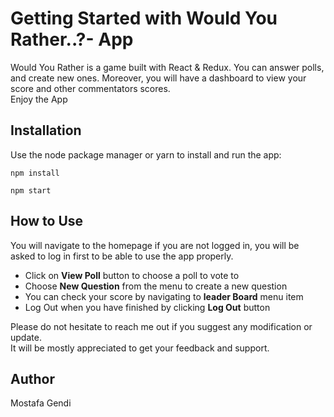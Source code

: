 # Getting Started with Would You Rather..?- App

Would You Rather is a game built with React & Redux. You can answer polls, and create new ones. Moreover, you will have a dashboard to view your score and other commentators scores.  
Enjoy the App
## Installation

Use the node package manager or yarn to install and run the app:

```
npm install

npm start
```

## How to Use

You will navigate to the homepage if you are not logged in, you will be asked to log in first to be able to use the app properly.


* Click on **View Poll** button to choose a poll to vote to 
* Choose **New Question** from the menu to create a new question
* You can check your score by navigating to **leader Board** menu item
* Log Out when you have finished by clicking **Log Out** button


Please do not hesitate to reach me out if you suggest any modification or update.  
It will be mostly appreciated to get your feedback and support.

## Author
Mostafa Gendi

